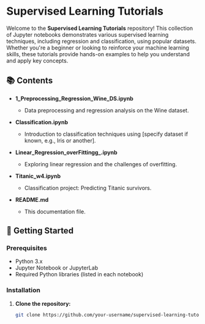 # Supervised Learning Tutorials

Welcome to the **Supervised Learning Tutorials** repository! This collection of Jupyter notebooks demonstrates various supervised learning techniques, including regression and classification, using popular datasets. Whether you're a beginner or looking to reinforce your machine learning skills, these tutorials provide hands-on examples to help you understand and apply key concepts.

## 📚 Contents

- **1_Preprocessing_Regression_Wine_DS.ipynb**
  - Data preprocessing and regression analysis on the Wine dataset.
  
- **Classification.ipynb**
  - Introduction to classification techniques using [specify dataset if known, e.g., Iris or another].
  
- **Linear_Regression_overFittingg_.ipynb**
  - Exploring linear regression and the challenges of overfitting.
  
- **Titanic_w4.ipynb**
  - Classification project: Predicting Titanic survivors.
  
- **README.md**
  - This documentation file.

## 🚀 Getting Started

### Prerequisites

- Python 3.x
- Jupyter Notebook or JupyterLab
- Required Python libraries (listed in each notebook)

### Installation

1. **Clone the repository:**
   ```bash
   git clone https://github.com/your-username/supervised-learning-tutorials.git

